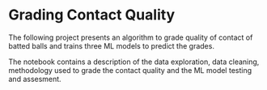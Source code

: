 # Grading Contact Quality

The following project presents an algorithm to grade quality of contact of batted balls and trains three ML models to predict the grades.

The notebook contains a description of the data exploration, data cleaning, methodology used to grade the contact quality and the ML model testing and assesment.
